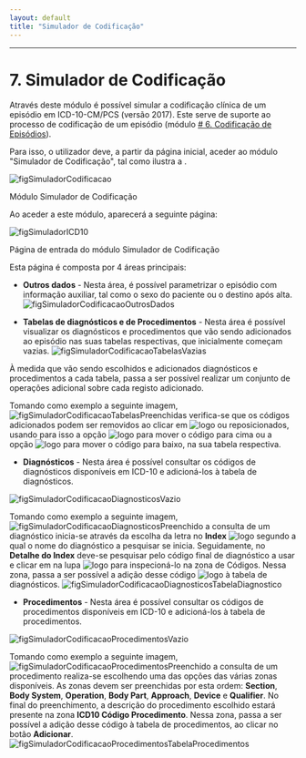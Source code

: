 ```yaml
---
layout: default
title: "Simulador de Codificação"
---
```



---

# 7. Simulador de Codificação

Através deste módulo é possível simular a codificação clínica de um episódio em ICD-10-CM/PCS (versão 2017). 
Este serve de suporte ao processo de codificação de um episódio (módulo [# 6. Codificação de Episódios](#codificao-de-episdios)).

Para isso, o utilizador deve, a partir da página inicial, aceder ao módulo "Simulador de Codificação", tal como ilustra a [](#figSimuladorCodificacao).

![figSimuladorCodificacao](img/pages/7_1.jpg)

<p class="caption" id="figSimuladorCodificacao">Módulo Simulador de Codificação</p>

Ao aceder a este módulo, aparecerá a seguinte página:

![figSimuladorICD10](img/pages/7_2.jpg)

<p class="caption" id="figSimuladorICD10">Página de entrada do módulo Simulador de Codificação</p>

Esta página é composta por 4 áreas principais:

* **Outros dados** - Nesta área, é possível parametrizar o episódio com informação auxiliar, tal como o sexo do paciente ou o destino após alta.
![figSimuladorCodificacaoOutrosDados](img/pages/7_3.jpg)

* **Tabelas de diagnósticos e de Procedimentos** - Nesta área é possível visualizar os diagnósticos e procedimentos que vão sendo adicionados ao episódio nas suas tabelas respectivas, que inicialmente começam vazias.
![figSimuladorCodificacaoTabelasVazias](img/pages/7_4.jpg)

À medida que vão sendo escolhidos e adicionados diagnósticos e procedimentos a cada tabela, passa a ser possível realizar um conjunto de operações adicional sobre cada registo adicionado.

Tomando como exemplo a seguinte imagem,
![figSimuladorCodificacaoTabelasPreenchidas](img/pages/7_5.jpg)
verifica-se que os códigos adicionados podem ser removidos ao clicar em ![logo](img/remover.jpg) ou reposicionados, usando para isso a opção ![logo](img/subir.jpg) para mover o código para cima ou a opção ![logo](img/descer.jpg) para mover o código para baixo, na sua tabela respectiva.

* **Diagnósticos** - Nesta área é possível consultar os códigos de diagnósticos disponíveis em ICD-10 e adicioná-los à tabela de diagnósticos.

![figSimuladorCodificacaoDiagnosticosVazio](img/pages/7_6.jpg)

Tomando como exemplo a seguinte imagem,
![figSimuladorCodificacaoDiagnosticosPreenchido](img/pages/7_7.jpg)
a consulta de um diagnóstico inicia-se através da escolha da letra no **Index** ![logo](img/step1.jpg) segundo a qual o nome do diagnóstico a pesquisar se inicia.
Seguidamente, no **Detalhe do Index** deve-se pesquisar pelo código final de diagnóstico a usar e clicar em na lupa ![logo](img/step2.jpg) para inspecioná-lo na zona de Códigos.
Nessa zona, passa a ser possível a adição desse código ![logo](img/step3.jpg) à tabela de diagnósticos.
![figSimuladorCodificacaoDiagnosticosTabelaDiagnostico](img/pages/7_8.jpg)

* **Procedimentos** - Nesta área é possível consultar os códigos de procedimentos disponíveis em ICD-10 e adicioná-los à tabela de procedimentos. 

![figSimuladorCodificacaoProcedimentosVazio](img/pages/7_9.jpg)

Tomando como exemplo a seguinte imagem,
![figSimuladorCodificacaoProcedimentosPreenchido](img/pages/7_10.jpg)
a consulta de um procedimento realiza-se escolhendo uma das opções das várias zonas disponíveis. As zonas devem ser preenchidas por esta ordem: **Section**, **Body System**, **Operation**, **Body Part**, **Approach**, **Device** e **Qualifier**.
No final do preenchimento, a descrição do procedimento escolhido estará presente na zona **ICD10 Código Procedimento**.
Nessa zona, passa a ser possível a adição desse código à tabela de procedimentos, ao clicar no botão **Adicionar**.
![figSimuladorCodificacaoProcedimentosTabelaProcedimentos](img/pages/7_11.jpg)
